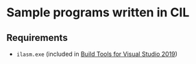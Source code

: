 # Sample programs written in CIL

## Requirements

- ``ilasm.exe`` (included in [Build Tools for Visual Studio 2019](https://visualstudio.microsoft.com/downloads/))
